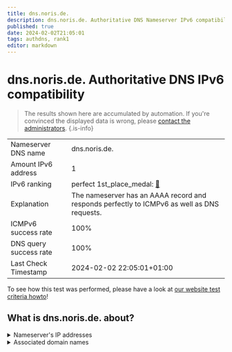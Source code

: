 ```yaml
---
title: dns.noris.de.
description: dns.noris.de. Authoritative DNS Nameserver IPv6 compatibility
published: true
date: 2024-02-02T21:05:01
tags: authdns, rank1
editor: markdown
---
```


# dns.noris.de. Authoritative DNS IPv6 compatibility

> The results shown here are accumulated by automation. If you're convinced the displayed data is wrong, please [contact the administrators](/howto/chat). 
{.is-info}




|   |   |
| - | - |
| Nameserver DNS name | dns.noris.de.
| Amount IPv6 address | 1
| IPv6 ranking | perfect 1st_place_medal: [🔗](/howto/ranking) |
| Explanation | The nameserver has an AAAA record and responds perfectly to ICMPv6 as well as DNS requests. |
| ICMPv6 success rate | 100%|
| DNS query success rate | 100% |
| Last Check Timestamp | 2024-02-02 22:05:01+01:00 |

To see how this test was performed, please have a look at [our website test criteria howto](/howto/testcriteria/authdns)!


## What is dns.noris.de. about?




<details>
<summary>Nameserver's IP addresses</summary>

2001:780:53d2::53

</details>



<details>
<summary>Associated domain names</summary>

www.noris.de

</details>
